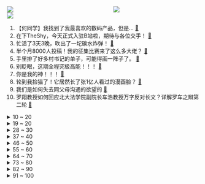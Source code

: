 <div >
	<a style="float:left;width:55%;" href = "https://github.com/anuraghazra/github-readme-stats">
	 <img src = "https://github-readme-stats.vercel.app/api?username=iuuuuuaena&theme=buefy&show_icons=true"/>
	</a>
	<a  style="float:right;width:45%" href = "https://github.com/anuraghazra/github-readme-stats">
	 <img  src="https://github-readme-stats.vercel.app/api/top-langs/?username=anuraghazra&layout=compact"/>
	</a>
	</div>

[![](https://img.shields.io/badge/jxd-@jxdgogogo.xyz-yellowgreen.svg)](https://www.jxdgogogo.xyz)<br>
1. 【何同学】我找到了我最喜欢的数码产品，但是... [:link:](//www.bilibili.com/video/BV1ir4y1H74w) <br>
2. 在下TheShy，今天正式入驻B站啦，期待与各位交手！ [:link:](//www.bilibili.com/video/BV18u411v7wW) <br>
3. 忙活了3天3晚，吹出了一坨碳水炸弹！ [:link:](//www.bilibili.com/video/BV12u411C7EH) <br>
4. 半个月8000人投稿！我的征集比赛来了这么多大佬？ [:link:](//www.bilibili.com/video/BV1ii4y1U7fS) <br>
5. 手里排了好多村书记的单子，可能得画一阵子了。 [:link:](//www.bilibili.com/video/BV1UA4y197Y9) <br>
6. 别眨眼，这期全程究极高能！！！ [:link:](//www.bilibili.com/video/BV1XZ4y1y7du) <br>
7. 你是我的神！！！ [:link:](//www.bilibili.com/video/BV1S94y1d7dm) <br>
8. 轮到我捡猫了！它居然长了张1亿人看过的漫画脸？ [:link:](//www.bilibili.com/video/BV1Za411e7jd) <br>
9. 我们是如何失去同父母沟通的欲望的 [:link:](//www.bilibili.com/video/BV1hF411g72S) <br>
10. 罗翔教授如何回应北大法学院副院长车浩教授万字反对长文？详解罗车之辩第二轮 [:link:](//www.bilibili.com/video/BV1xY411j7Tj) <br>
<details>
<summary>10 ~ 20</summary>

11. 课 堂 请 勿 对 对 子【第二季】7.0 ！！！ [:link:](//www.bilibili.com/video/BV1DS4y1w7dc) <br>
12. 全球首台升降摄像头iPhone，来了。 [:link:](//www.bilibili.com/video/BV1JY4y1p7NM) <br>
13. 剧的质量不如粉丝的嘴一半硬 [:link:](//www.bilibili.com/video/BV1wB4y1U7Hm) <br>
14. 我的猫好像真的学会了猫的脏话！ [:link:](//www.bilibili.com/video/BV1rY4y1h7Yq) <br>
15. 请不要退出！一款无法复活的电子宠物 [:link:](//www.bilibili.com/video/BV1v5411277V) <br>
16. 雪糕红黑榜？这位老师，你定的？ [:link:](//www.bilibili.com/video/BV19u411C7aK) <br>
17. 「四月十六号下午三点之前的一分钟」.补档 [:link:](//www.bilibili.com/video/BV1hT4y1v7Vg) <br>
18. 《冥 画》 [:link:](//www.bilibili.com/video/BV1Z34y1v74P) <br>
19. 普通微胖女孩真的能尝试易梦玲风格吗。。。 [:link:](//www.bilibili.com/video/BV1WF411g7yx) <br>
</details>
<details>
<summary>19 ~ 20</summary>

20. “卧槽，15秒央视记者就震撼了，她以为后面是堵墙！” [:link:](//www.bilibili.com/video/BV1wF411g7vp) <br>
21. 【不愧是我 03】开赛（慢）车 很难吗？来漂移啊～ [:link:](//www.bilibili.com/video/BV1ji4y1U7UC) <br>
22. 《 我 们 搬 家 啦 》 [:link:](//www.bilibili.com/video/BV1nF411g7Ay) <br>
23. 专业演员演技就是收放自如 [:link:](//www.bilibili.com/video/BV1q541127Sn) <br>
24. 很多运动员都打不顺的梨球，被他给驯服了，这声音，后面的小黑哥太享受了#格斗 #拳击 [:link:](//www.bilibili.com/video/BV1kF411g7n2) <br>
25. 生化8抗日奇侠限定dlc？花1500块找到真相！【鉴定网络热门游戏视频03】 [:link:](//www.bilibili.com/video/BV1ur4y1H7q5) <br>
26. 【Vlog】人员近百！影视飓风的下一步是... [:link:](//www.bilibili.com/video/BV1vL4y157R1) <br>
27. 【 谈 恋 爱 前 后 的 你 】 [:link:](//www.bilibili.com/video/BV1f94y1d7v2) <br>
28. 垃圾游戏！退钱！！ [:link:](//www.bilibili.com/video/BV1vY4y1h7Sq) <br>
</details>
<details>
<summary>28 ~ 30</summary>

29. 2022年4月，我们一周岁啦！仅以此视频致谢我所有粉丝。 [:link:](//www.bilibili.com/video/BV1rY411j7zw) <br>
30. 导演：当初只想招个跑龙套的，结果捡到了职业生涯中最好的演员！哈哈！ [:link:](//www.bilibili.com/video/BV1S44y137fK) <br>
31. 17个简单有趣的小食谱～ [:link:](//www.bilibili.com/video/BV1vA4y197mu) <br>
32. 对不起…我要离开了… [:link:](//www.bilibili.com/video/BV1w44y1G7Pr) <br>
33. 【回忆杀】当周杰伦的磁带响起，那个夏天好像又回来了 [:link:](//www.bilibili.com/video/BV1AS4y1A7iE) <br>
34. 又想家了，吃点饺子就当回家了。 [:link:](//www.bilibili.com/video/BV1AY4y1p7E5) <br>
35. 水浒首位女好汉！竟是武松新嫂子？《水浒传》P17醉打蒋门神 [:link:](//www.bilibili.com/video/BV1UY4y1e7ck) <br>
36. 《原神》光华容彩祭纪念手书「你的眼里绽放着流星」 [:link:](//www.bilibili.com/video/BV1zR4y1N7da) <br>
37. 又是你！双汇火腿肠！ [:link:](//www.bilibili.com/video/BV1A94y1o7ee) <br>
</details>
<details>
<summary>37 ~ 40</summary>

38. 这就是jojo吗？ [:link:](//www.bilibili.com/video/BV1c5411S7QF) <br>
39. 拍 个 表【微距世界】 [:link:](//www.bilibili.com/video/BV1iS4y1w77S) <br>
40. 【尼尔cos】一把剑和一个坚定不移的意志 [:link:](//www.bilibili.com/video/BV1ki4y1U752) <br>
41. 《顶级大哥》2 [:link:](//www.bilibili.com/video/BV1Jr4y1H7HJ) <br>
42. 丧来丧去有什么好丧的呢 [:link:](//www.bilibili.com/video/BV1jB4y1U7TJ) <br>
43. 这也太太太可爱了吧！【新番咋了】 [:link:](//www.bilibili.com/video/BV1PT4y1e7oP) <br>
44. 【高考语文136】教你作文稳保50+｜格局打开凑字数 [:link:](//www.bilibili.com/video/BV16L4y157iZ) <br>
45. 这该死的节奏！国家安全专线12339记住了吗？ [:link:](//www.bilibili.com/video/BV1kS4y1Y7s6) <br>
46. 吉他：别再问我会不会弹成都了，急起来我还能飙国粹 [:link:](//www.bilibili.com/video/BV1b34y1v76C) <br>
</details>
<details>
<summary>46 ~ 50</summary>

47. 谷爱凌：自信是可以学的 [:link:](//www.bilibili.com/video/BV1hu411v7rY) <br>
48. 【时代少年团】哥弟出游记02：我去长城当好汉 [:link:](//www.bilibili.com/video/BV16541127Yf) <br>
49. 【鬼谷闲谈】钻进人类血管的“海藻” [:link:](//www.bilibili.com/video/BV1fZ4y127yM) <br>
50. 这货就是内卷之王吗！？ [:link:](//www.bilibili.com/video/BV1rA4y197j9) <br>
51. 宋亚轩一种和弦串烧六首歌，人生必收藏视频好听到爆灯！ [:link:](//www.bilibili.com/video/BV1XB4y1m7mR) <br>
52. 你是吃的呀！怎么能长成这样！ [:link:](//www.bilibili.com/video/BV1vS4y1Y7kx) <br>
53. 【原神—纵享丝滑 x 极致光影】两者的完美结合，驻足一刻便定下永恒 [:link:](//www.bilibili.com/video/BV1oZ4y127fr) <br>
54. 多日不见甚是想念，村民敲锣欢迎漠叔，村长杀猪招待 [:link:](//www.bilibili.com/video/BV1z44y137pK) <br>
55. 这玩意儿凭什么卖1毛钱一个！！！ [:link:](//www.bilibili.com/video/BV1Ja411v7DK) <br>
</details>
<details>
<summary>55 ~ 60</summary>

56. 笔战三哥 [:link:](//www.bilibili.com/video/BV1hY4y1e7ER) <br>
57. 外卷侠是什么梗【梗指南】 [:link:](//www.bilibili.com/video/BV1d44y13739) <br>
58. 来绽放舞会一起共度好时光吧～good time (〃v〃) [:link:](//www.bilibili.com/video/BV17i4y1U7Mh) <br>
59. † 巴 巴 托 斯 重 度 依 赖 †  为尘世间最好的吟游诗人【原神/温迪】 [:link:](//www.bilibili.com/video/BV1gL4y1L7pP) <br>
60. 隔离34天，没下楼16天，冰箱还剩点啥？ [:link:](//www.bilibili.com/video/BV11u411C7TD) <br>
61. 开源痛苦面具 [:link:](//www.bilibili.com/video/BV1FY4y1p794) <br>
62. 为什么孩子不愿和父母沟通 [:link:](//www.bilibili.com/video/BV1RS4y1P7TD) <br>
63. iPad无纸化学习｜三个方法搞定PDF教材资源电子书 [:link:](//www.bilibili.com/video/BV1GS4y1Y78j) <br>
64. 一个神奇的开关 [:link:](//www.bilibili.com/video/BV1FZ4y1m7m1) <br>
</details>
<details>
<summary>64 ~ 70</summary>

65. 【医学博士】安乐死真的无痛吗？I  死一次需要花多少钱？ [:link:](//www.bilibili.com/video/BV1NZ4y117j7) <br>
66. 《阿贝多的反击》 [:link:](//www.bilibili.com/video/BV1T5411S71L) <br>
67. 「新海誠/𝙎𝙝𝙖𝙙𝙤𝙬 𝙊𝙛 𝙏𝙝𝙚 𝙎𝙪𝙣」-我只想再見你一次 [:link:](//www.bilibili.com/video/BV12L4y157RH) <br>
68. 昆明的这个花市必须晚上来逛 [:link:](//www.bilibili.com/video/BV13i4y1U76c) <br>
69. 【水果猎人】网络热门水果鉴定3 [:link:](//www.bilibili.com/video/BV1AY4y1p7v2) <br>
70. 你孤独吗 [:link:](//www.bilibili.com/video/BV1HL4y1L72i) <br>
71. 参加篮网NBA特训 [:link:](//www.bilibili.com/video/BV1ri4y1U7qw) <br>
72. 结局高能！捡到了一个未知生物，它的成长由你来决定……【互动】 [:link:](//www.bilibili.com/video/BV1C34y1v7kt) <br>
73. 200块！能否在服装批发市场穿出高级感？ [:link:](//www.bilibili.com/video/BV1iS4y1Y7wr) <br>
</details>
<details>
<summary>73 ~ 80</summary>

74. 蟹坚强今天一岁了 [:link:](//www.bilibili.com/video/BV1t3411n7Ae) <br>
75. 《 听 我 说 谢 谢 你 》 [:link:](//www.bilibili.com/video/BV1j3411n766) <br>
76. 剧TOP：来啊互相伤害啊！穿越剧的鼻祖《寻秦记》第五回 大结局 [:link:](//www.bilibili.com/video/BV1144y137Ue) <br>
77. 假如给你60秒向上帝提问（第八期） [:link:](//www.bilibili.com/video/BV1y34y1v7QB) <br>
78. 【崩坏3】Ο Αργαλειός του Πεπρωμένου [:link:](//www.bilibili.com/video/BV1Mr4y1H71C) <br>
79. 电子咳嗽 [:link:](//www.bilibili.com/video/BV1q44y137DD) <br>
80. 忍无可忍无需再忍 [:link:](//www.bilibili.com/video/BV1S94y1d7Y3) <br>
81. 据说吃鱼的最高境界竟然可以吃鱼不用吐刺！而且还要连皮带鳞一起吃？ [:link:](//www.bilibili.com/video/BV1tA4y197pQ) <br>
82. 悬疑烧脑神作！好莱坞十大顶级悬疑！第一名实至名归？ [:link:](//www.bilibili.com/video/BV1xr4y1H7xY) <br>
</details>
<details>
<summary>82 ~ 90</summary>

83. 【檀健次·炊拉檀唱】《情已逝》，只剩美好依然占据回忆 [:link:](//www.bilibili.com/video/BV1kR4y1N75h) <br>
84. 放下包袱，敢于挑战，将自己的梦想变成现实 [:link:](//www.bilibili.com/video/BV12T4y1h7pd) <br>
85. 2NE1合体！【我最红】2022科切拉舞台 [:link:](//www.bilibili.com/video/BV1p44y1G75y) <br>
86. 沉浸式体验已婚男人的傍晚 [:link:](//www.bilibili.com/video/BV1k94y1d7BP) <br>
87. 打烊前去blt超市囤货，打折商品又让我失去了理智！无广试吃员 [:link:](//www.bilibili.com/video/BV1D44y137Rz) <br>
88.  第1期（上）全球杀马特鉴赏大会【非正式会谈第7季】 [:link:](//www.bilibili.com/video/BV1yT4y1h79z) <br>
89. 我用八年，考上了北大。 [:link:](//www.bilibili.com/video/BV1YA4y197Tm) <br>
90. 初恋是整遍，《手写的从前》。 [:link:](//www.bilibili.com/video/BV1AL4y1L7cg) <br>
91. 这个视频我拍了5年，致梦想的力量 [:link:](//www.bilibili.com/video/BV1eS4y1Y788) <br>
</details>
<details>
<summary>91 ~ 100</summary>

92. 【明日方舟】第10章 磨难10-X“破碎日冕”平民全关卡低配攻略(含高配懒人打法)！阵容平民+低练度+语音详解的愉悦攻略《明日方舟》主线(更新中)|魔法Zc目录 [:link:](//www.bilibili.com/video/BV1ma411e7ST) <br>
93. 你好，这是你的花!@重庆乐和乐都 [:link:](//www.bilibili.com/video/BV16Y4y1e7HL) <br>
94. 陕西一中学生遭多人围殴，几人手持棍棒用脚猛踢 [:link:](//www.bilibili.com/video/BV17Y4y1p7YF) <br>
95. 【野生人类图鉴】封 神 榜【妈见打】 [:link:](//www.bilibili.com/video/BV1ai4y1U7Z3) <br>
96. 当德国吃货遇上混血小萝莉！600公里运来活龙虾，中式烤肉嗨翻全场！ [:link:](//www.bilibili.com/video/BV11S4y1Y7ab) <br>
97. 网友做核酸偶遇苏炳添，助理叮嘱不要声张，对志愿者很亲切 [:link:](//www.bilibili.com/video/BV1bu411v7nn) <br>
98. 史上最“肝”空岛UP主接力生存【第五位】 [:link:](//www.bilibili.com/video/BV1i3411n7Y3) <br>
99. 笑死了 以前没觉得现在看来喜剧真的可以毁掉一个人的形象 [:link:](//www.bilibili.com/video/BV1qa411e7Fe) <br>
100. 学了五年滑动笛的成果 [:link:](//www.bilibili.com/video/BV15B4y1U75a) <br>
</details>
